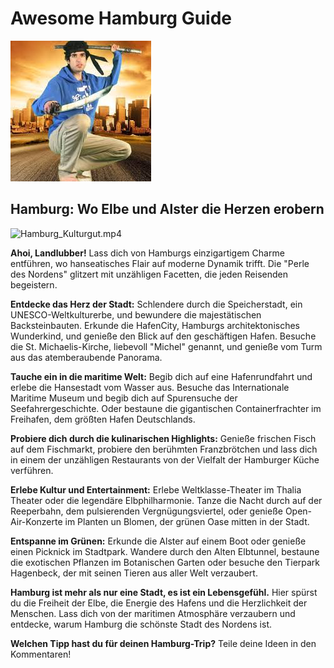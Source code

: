 # Awesome Hamburg Guide

![ninjakaisu.jpeg](images/ninjakaisu.jpeg)
## Hamburg: Wo Elbe und Alster die Herzen erobern
![Hamburg_Kulturgut.mp4](https://streamable.com/1z8avk)

**Ahoi, Landlubber!** Lass dich von Hamburgs einzigartigem Charme entführen, wo hanseatisches Flair auf moderne Dynamik trifft. Die "Perle des Nordens" glitzert mit unzähligen Facetten, die jeden Reisenden begeistern. 

**Entdecke das Herz der Stadt:** Schlendere durch die Speicherstadt, ein UNESCO-Weltkulturerbe, und bewundere die majestätischen Backsteinbauten. Erkunde die HafenCity, Hamburgs architektonisches Wunderkind, und genieße den Blick auf den geschäftigen Hafen. Besuche die St. Michaelis-Kirche, liebevoll "Michel" genannt, und genieße vom Turm aus das atemberaubende Panorama.

**Tauche ein in die maritime Welt:** Begib dich auf eine Hafenrundfahrt und erlebe die Hansestadt vom Wasser aus. Besuche das Internationale Maritime Museum und begib dich auf Spurensuche der Seefahrergeschichte. Oder bestaune die gigantischen Containerfrachter im Freihafen, dem größten Hafen Deutschlands.

**Probiere dich durch die kulinarischen Highlights:** Genieße frischen Fisch auf dem Fischmarkt, probiere den berühmten Franzbrötchen und lass dich in einem der unzähligen Restaurants von der Vielfalt der Hamburger Küche verführen. 

**Erlebe Kultur und Entertainment:** Erlebe Weltklasse-Theater im Thalia Theater oder die legendäre Elbphilharmonie. Tanze die Nacht durch auf der Reeperbahn, dem pulsierenden Vergnügungsviertel, oder genieße Open-Air-Konzerte im Planten un Blomen, der grünen Oase mitten in der Stadt.

**Entspanne im Grünen:** Erkunde die Alster auf einem Boot oder genieße einen Picknick im Stadtpark. Wandere durch den Alten Elbtunnel, bestaune die exotischen Pflanzen im Botanischen Garten oder besuche den Tierpark Hagenbeck, der mit seinen Tieren aus aller Welt verzaubert.

**Hamburg ist mehr als nur eine Stadt, es ist ein Lebensgefühl.** Hier spürst du die Freiheit der Elbe, die Energie des Hafens und die Herzlichkeit der Menschen. Lass dich von der maritimen Atmosphäre verzaubern und entdecke, warum Hamburg die schönste Stadt des Nordens ist.

**Welchen Tipp hast du für deinen Hamburg-Trip?** Teile deine Ideen in den Kommentaren!
